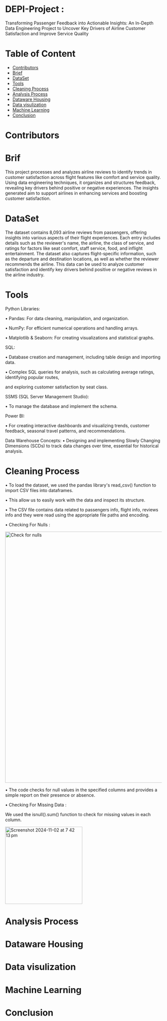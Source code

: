 # DEPI-Project :
Transforming Passenger Feedback into Actionable Insights: An In-Depth Data Engineering Project to Uncover Key Drivers of Airline Customer Satisfaction and Improve Service Quality



# Table of Content

* [Contributors](#Contributors)
* [Brief](#Brief)
* [DataSet](#DataSet)
* [Tools](#Tools)
* [Cleaning Process](#Cleaning_Process)
* [Analysis Process](#Analysis_Process)
* [Dataware Housing](#Dataware_Housing)
* [Data visulization](#Data_visulization)
* [Machine Learning](#Machine_Learning)
* [Conclusion](#Conclusion)
  


# Contributors

# Brif

This project processes and analyzes airline reviews to identify trends in customer satisfaction across flight features like comfort and service quality. Using data engineering techniques, it organizes and structures feedback, revealing key drivers behind positive or negative experiences. The insights generated aim to support airlines in enhancing services and boosting customer satisfaction.

# DataSet 

  The dataset contains 8,093 airline reviews from passengers, offering insights into various aspects of their flight experiences. Each entry  includes details such as the reviewer's name, the airline, the class of service, 
 and ratings for factors like seat comfort, staff service, food, and inflight entertainment. 
 The dataset also captures flight-specific information, such as the departure and destination locations, as well as whether the reviewer      recommends the airline. This
 data can be used to analyze customer satisfaction and identify key drivers behind positive or negative reviews in the airline industry.

# Tools 
  Python Libraries:
  
   • Pandas: For data cleaning, manipulation, and organization. 
    
   • NumPy: For efficient numerical operations and handling arrays.
    
   • Matplotlib & Seaborn: For creating visualizations and statistical graphs.
    
  SQL:
  
   • Database creation and management, including table design and importing data. 
   
   • Complex SQL queries for analysis, such as calculating average ratings, identifying popular routes, 
   
   and exploring customer satisfaction by seat class.
    
  SSMS (SQL Server Management Studio):
  
   • To manage the database and implement the schema.
   
  Power BI:
  
   • For creating interactive dashboards and visualizing trends, customer feedback, seasonal travel patterns, and recommendations.
   
  Data Warehouse Concepts:
   • Designing and implementing Slowly Changing Dimensions (SCDs) to track data changes over time, essential for historical analysis.


   

# Cleaning Process

   • To load the dataset, we used the pandas library's read_csv() function to import CSV files into dataframes.
   
   • This allow us to easily work with the data and inspect its structure.
   
   •  The CSV file contains data related to passengers info, flight info, reviews info and they were read using the appropriate file paths and encoding.


   • Checking For Nulls : 
   
   
  <img width="806" alt="Check for nulls" src="https://github.com/user-attachments/assets/2417e911-c41e-4395-bac9-72f9deb2a9da">
  

  • The code checks for null values in the specified columns and provides a simple report on their presence or absence.
  


  • Checking For Missing Data : 

   We used the isnull().sum() function to check for missing values in each column.

   <img width="248" alt="Screenshot 2024-11-02 at 7 42 13 pm" src="https://github.com/user-attachments/assets/8065645e-0353-4563-9b49-279dcfe52289">

   
  

   

# Analysis Process


# Dataware Housing


# Data visulization


# Machine Learning



# Conclusion


 
